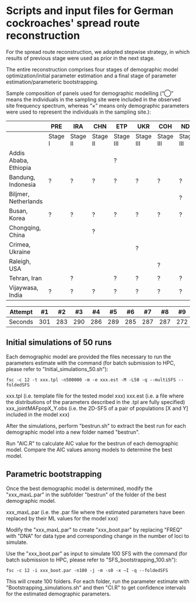 # Scripts and input files for German cockroaches' spread route reconstruction 

For the spread route reconstruction, we adopted stepwise strategy, in which results of previous stage were used as prior in the next stage. 

The entire reconstruction comprises four stages of demographic model optimization/initial parameter estimation and a final stage of parameter estimation/parameteric bootstrapping.

Sample composition of panels used for demographic modelling (“⃝” means the individuals in the sampling site were included in the observed site frequency spectrum, whereas “×” means only demographic parameters were used to represent the individuals in the sampling site.):

|  | PRE | IRA | CHN | ETP | UKR | COH | NDL | WST | EST | WLD |
|--- | --- | --- | --- |--- |--- |--- |--- |--- |--- |--- |
|  | Stage I | Stage II | Stage II | Stage III | Stage III | Stage III | Stage III | Stage IV | Final | Final |
| Addis Ababa, Ethiopia |  |  |  | ? |  |  |  |  |  | ? |
| Bandung, Indonesia | ? | ? | ? | ? | ? | ? | ? |  | × | ? |  | × |
| Biljmer, Netherlands |  |  |  |  |  |  | ? | ? |  | ? |
| Busan, Korea | ? | ? | ? | ? | ? | ? | ? |  | × | ? |  | × |
| Chongqing, China |  |  | ? |  |  |  |  |  | ? |  | × |
| Crimea, Ukraine |  |  |  |  | ? |  |  | ? |  | ? |
| Raleigh, USA |  |  |  |  |  | ? |  | ? |  | ? |
| Tehran, Iran |  | ? |  | ? | ? | ? | ? | ? | ? | ? |
| Vijaywasa, India | ? | ? | ? | ? | ? | ? | ? |  | × | ? | ? |

Attempt | #1 | #2 | #3 | #4 | #5 | #6 | #7 | #8 | #9 | #10 | #11
--- | --- | --- | --- |--- |--- |--- |--- |--- |--- |--- |---
Seconds | 301 | 283 | 290 | 286 | 289 | 285 | 287 | 287 | 272 | 276 | 269

## Initial simulations of 50 runs

Each demographic model are provided the files necessary to run the parameters estimate with the command (for batch submission to HPC, please refer to "Initial_simulations_50.sh"):

```
fsc -c 12 -t xxx.tpl -n500000 -m -e xxx.est -M -L50 -q --multiSFS --foldedSFS
```

xxx.tpl (i.e. template file for the tested model xxx)
xxx.est (i.e. a file where the distributions of the parameters described in the .tpl are fully specified)
xxx_jointMAFpopX_Y.obs (i.e. the 2D-SFS of a pair of populations [X and Y] included in the model xxx)

After the simulations, perform "bestrun.sh" to extract the best run for each demographic model into a new folder named "bestrun".

Run "AIC.R" to calculate AIC value for the bestrun of each demographic model. Compare the AIC values among models to determine the best model.

## Parametric bootstrapping 

Once the best demographic model is determined, modify the "xxx_maxL.par" in the subfolder "bestrun" of the folder of the best demographic model.

xxx_maxL.par (i.e. the .par file where the estimated parameters have been replaced by their ML values for the model xxx)

Modify the "xxx_maxL.par" to create "xxx_boot.par" by replacing "FREQ" with "DNA" for data type and corresponding change in the number of loci to simulate.

Use the "xxx_boot.par" as input to simulate 100 SFS with the command (for batch submission to HPC, please refer to "SFS_bootstrapping_100.sh"):

```
fsc -c 12 -i xxx_boot.par -n100 -j -m -s0 -x –I -q --foldedSFS
```

This will create 100 folders. For each folder, run the parameter estimate with "Bootstrapping_simulations.sh" and then "CI.R" to get confidence intervals for the estimated demographic parameters.

